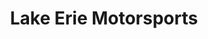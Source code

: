 ---
title: "Lake Erie Motorsports"
url: /mentor-on-the-lake/lake-erie-motorsports/
shop: motorcycle
---